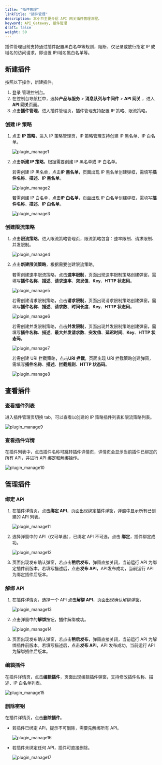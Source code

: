 ```yaml
---
title: "插件管理"
linkTitle: "插件管理"
description: 本小节主要介绍 API 网关插件管理流程。 
keyword: API_Gateway, 插件管理
draft: false
weight: 50
---
```


插件管理目前支持通过插件配置黑白名单等规则，阻断、仅记录或放行指定 IP 或域名的访问请求，即设置 IP/域名黑白名单等。

## 新建插件

按照以下操作，新建插件。

1. 登录 管理控制台。
2. 在控制台导航栏中，选择**产品与服务** > **消息队列与中间件** > **API 网关** ，进入**API 网关**页面。
3. 点击**插件管理**，进入插件管理页，插件管理支持配置 IP 策略、限流策略。

### 创建 IP 策略

1. 点击 **IP 策略**，进入 IP 策略管理页，IP 策略管理支持创建 IP 黑名单、IP 白名单。

   ![plugin_manage1](../_images/plugin_manage1.png)

2. 点击**新建 IP 策略**，根据需要创建 IP 黑名单或 IP 白名单。

   若需创建 IP 黑名单，点击**IP 黑名单**，页面出现 IP 黑名单创建弹框，需填写**插件名称**、**描述**、**IP 黑名单**。

   ![plugin_manage2](../_images/plugin_manage2.png)

   若需创建 IP 白名单，点击**IP 白名单**，页面出现 IP 白名单创建弹框，需填写**插件名称**、**描述**、**IP 白名单**。

   ![plugin_manage3](../_images/plugin_manage3.png)

### 创建限流策略

1. 点击**限流策略**，进入限流策略管理页，限流策略包含：速率限制、请求限制、并发限制。

   ![plugin_manage4](../_images/plugin_manage4.png)

2. 点击**新建限流策略**，根据需要创建限流策略。

   若需创建速率限流策略，点击**速率限制**，页面出现速率限制策略创建弹窗，需填写**插件名称**、**描述**、**请求速率**、**突发值**、**Key**、**HTTP 状态码**。

   ![plugin_manage5](../_images/plugin_manage5.png)

   若需创建请求限制策略，点击**请求限制**，页面出现请求限制策略创建弹窗，需填写**插件名称**、**描述**、**请求数**、**时间长度**、**Key**、**HTTP 状态码**。

   ![plugin_manage6](../_images/plugin_manage6.png)

   若需创建并发限制策略，点击**并发限制**，页面出现并发限制策略创建弹窗，需填写**插件名称**、**描述**、**最大并发请求数**、**突发值**、**延迟时间**、**Key**、**HTTP 状态码**。

   ![plugin_manage7](../_images/plugin_manage7.png)

   若需创建 URI 拦截策略，点击**URI 拦截**，页面出现 URI 拦截策略创建弹窗，需填写**插件名称**、**描述**、**拦截规则**、**HTTP 状态码**。

   ![plugin_manage8](../_images/plugin_manage8.png)

## 查看插件

### 查看插件列表

进入插件管理页切换 tab，可以查看以创建的 IP 策略插件列表和限流策略列表。

![plugin_manage9](../_images/plugin_manage9.png)

### 查看插件详情

在插件列表中，点击插件名称可跳转插件详情页，详情页会显示当前插件已绑定的所有 API，并进行 API 绑定和解绑操作。

![plugin_manage10](../_images/plugin_manage10.png)

## 管理插件

### 绑定 API 

1. 在插件详情页，点击**绑定 API**，页面出现绑定插件弹窗，弹窗中显示所有已创建的 API 列表。

   ![plugin_manage11](../_images/plugin_manage11.png)

2. 选择弹窗中的 API（仅可单选），已绑定 API 不可选，点击 **绑定**，插件绑定成功。

   ![plugin_manage12](../_images/plugin_manage12.png)

3. 页面出现发布确认弹窗，若点击**稍后发布**，弹窗直接关闭，当前运行 API 为绑定插件前版本。若填写描述后，点击**发布 API**，API发布成功，当前运行 API 为绑定插件后版本。

### 解绑 API 

1. 在插件详情页，选择一个 API 点击**解绑 API**，页面出现确认解绑弹窗。

   ![plugin_manage13](../_images/plugin_manage13.png)

2. 点击弹窗中的**解绑**按钮，插件解绑成功。

   ![plugin_manage14](../_images/plugin_manage14.png)

3. 页面出现发布确认弹窗，若点击**稍后发布**，弹窗直接关闭，当前运行 API 为解绑插件前版本。若填写描述后，点击**发布 API**，API 发布成功，当前运行 API 为解绑插件后版本。

### 编辑插件

在插件详情页，点击**编辑插件**，页面出现编辑插件弹窗，支持修改插件名称、描述、IP 白名单列表。

![plugin_manage15](../_images/plugin_manage15.png)

### 删除密钥

在插件详情页，点击**删除插件**。

- 若插件已绑定 API，提示不可删除，需要先解绑所有 API。

  ![plugin_manage16](../_images/plugin_manage16.png)

- 若插件未绑定任何 API，插件可直接删除。

  ![plugin_manage17](../_images/plugin_manage17.png)

